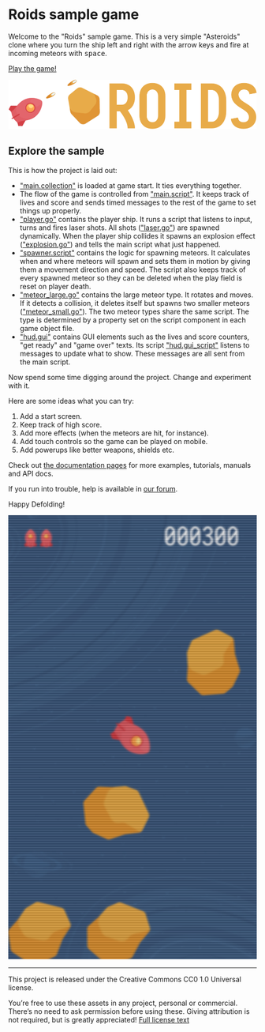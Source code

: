 # Roids sample game

Welcome to the "Roids" sample game. This is a very simple "Asteroids" clone where you turn the ship left and right with the arrow keys and fire at incoming meteors with <kbd>space</kbd>.

[Play the game!](defold://project.build)

![roids](doc/roids.png)

## Explore the sample

This is how the project is laid out:

* ["main.collection"](defold://open?path=/main/main.collection) is loaded at game start. It ties everything together.
* The flow of the game is controlled from ["main.script"](defold://open?path=/main/main.script). It keeps track of lives and score and sends timed messages to the rest of the game to set things up properly.
* ["player.go"](defold://open?path=/main/player.go) contains the player ship. It runs a script that listens to input, turns and fires laser shots. All shots (["laser.go"](defold://open?path=/main/laser.go)) are spawned dynamically. When the player ship collides it spawns an explosion effect (["explosion.go"](defold://open?path=/main/explosion.go)) and tells the main script what just happened.
* ["spawner.script"](defold://open?path=/main/spawner.script) contains the logic for spawning meteors. It calculates when and where meteors will spawn and sets them in motion by giving them a movement direction and speed. The script also keeps track of every spawned meteor so they can be deleted when the play field is reset on player death.
* ["meteor_large.go"](defold://open?path=/main/meteor_large.go) contains the large meteor type. It rotates and moves. If it detects a collision, it deletes itself but spawns two smaller meteors (["meteor_small.go"](defold://open?path=/main/meteor_small.go)). The two meteor types share the same script. The type is determined by a property set on the script component in each game object file.
* ["hud.gui"](defold://open?path=/main/hud.gui) contains GUI elements such as the lives and score counters, "get ready" and "game over" texts. Its script ["hud.gui_script"](defold://open?path=/main/hud.gui_script) listens to messages to update what to show. These messages are all sent from the main script.

Now spend some time digging around the project. Change and experiment with it.

Here are some ideas what you can try:

1. Add a start screen.
2. Keep track of high score.
3. Add more effects (when the meteors are hit, for instance).
4. Add touch controls so the game can be played on mobile.
5. Add powerups like better weapons, shields etc.

Check out [the documentation pages](https://defold.com/learn) for more examples, tutorials, manuals and API docs.

If you run into trouble, help is available in [our forum](https://forum.defold.com).

Happy Defolding!

![roids](doc/screenshot.png)

----

This project is released under the Creative Commons CC0 1.0 Universal license.

You’re free to use these assets in any project, personal or commercial. There’s no need to ask permission before using these. Giving attribution is not required, but is greatly appreciated!
[Full license text](https://creativecommons.org/publicdomain/zero/1.0)
